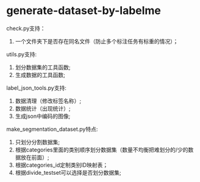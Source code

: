 # generate-dataset-by-labelme

check.py支持：

1. 一个文件夹下是否存在同名文件（防止多个标注任务有标重的情况）；

utils.py支持:

1. 划分数据集的工具函数;
2. 生成数据的工具函数;

label_json_tools.py支持:

1. 数据清理（修改标签名称）;
2. 数据统计（出现统计）;
3. 生成json中编码的图像;

make_segmentation_dataset.py特点:

1. 只划分分割数据集;
2. 根据categories里面的类别顺序划分数据集（数量不均衡把难划分的/少的数据放在前面）;
3. 根据categories_id定制类别ID映射表；
4. 根据divide_testset可以选择是否划分数据集;


